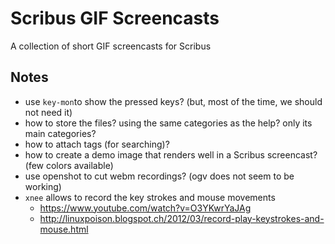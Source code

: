 # Scribus GIF Screencasts

A collection of short GIF screencasts for Scribus

## Notes

- use `key-mon`to show the pressed keys? (but, most of the time, we should not need it)
- how to store the files? using the same categories as the help? only its main categories?
- how to attach tags (for searching)?
- how to create a demo image that renders well in a Scribus screencast? (few colors available)
- use openshot to cut webm recordings? (ogv does not seem to be working)
- `xnee` allows to record the key strokes and mouse movements
  - <https://www.youtube.com/watch?v=O3YKwrYaJAg>
  - http://linuxpoison.blogspot.ch/2012/03/record-play-keystrokes-and-mouse.html
